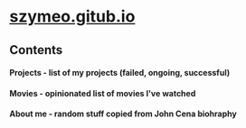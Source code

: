 # [szymeo.gitub.io](https://szymeo.github.io)

## Contents

#### Projects - list of my projects (failed, ongoing, successful)

#### Movies - opinionated list of movies I've watched

#### About me - random stuff copied from John Cena biohraphy
